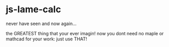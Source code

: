 # js-lame-calc

never have seen and now again...

the GREATEST thing that your ever imagin! now you dont need no maple or mathcad for your work: just use THAT!
